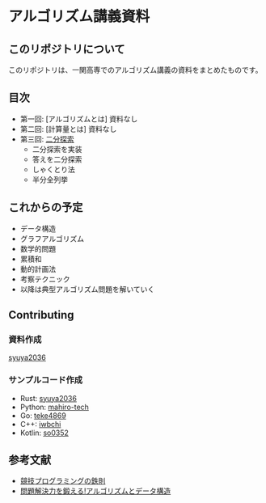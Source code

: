 # アルゴリズム講義資料

## このリポジトリについて

このリポジトリは、一関高専でのアルゴリズム講義の資料をまとめたものです。

## 目次

- 第一回: [アルゴリズムとは] 資料なし
- 第二回: [計算量とは] 資料なし
- 第三回: [二分探索](./docs/1.二分探索.md)
  - 二分探索を実装
  - 答えを二分探索
  - しゃくとり法
  - 半分全列挙

##  これからの予定

- データ構造
- グラフアルゴリズム
- 数学的問題
- 累積和
- 動的計画法
- 考察テクニック
- 以降は典型アルゴリズム問題を解いていく

## Contributing

### 資料作成

[syuya2036](https://github.com/syuya2036)

### サンプルコード作成

- Rust: [syuya2036](https://github.com/syuya2036)
- Python: [mahiro-tech](https://github.com/mahiro-tech)
- Go: [teke4869](https://github.com/teke4869)
- C++: [iwbchi](https://github.com/iwbchi)
- Kotlin: [so0352](https://github.com/so0352)

## 参考文献

- [競技プログラミングの鉄則](https://amzn.asia/d/fsYlcWN)
- [問題解決力を鍛える!アルゴリズムとデータ構造](https://www.amazon.co.jp/dp/4065128447)
